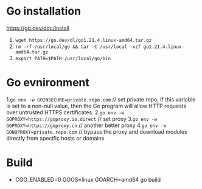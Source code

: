 # Go installation
https://go.dev/doc/install
1. `wget https://go.dev/dl/go1.21.4.linux-amd64.tar.gz`
2. `rm -rf /usr/local/go && tar -C /usr/local -xzf go1.21.4.linux-amd64.tar.gz`
3. `export PATH=$PATH:/usr/local/go/bin`

# Go evnironment
1.`go env -w GOINSECURE=private.repo.com` // set private repo, If this variable is set to a non-null value, then the Go program will allow HTTP requests over untrusted HTTPS certificates.
2.`go env -w GOPROXY=https://goproxy.io,direct` // set proxy
3.`go env -w GOPROXY=https://goproxy.cn` // another better proxy
4.`go env -w GONOPROXY=private.repo.com` //  bypass the proxy and download modules directly from specific hosts or domains

# Build
- CGO_ENABLED=0 GOOS=linux GOARCH=amd64 go build
